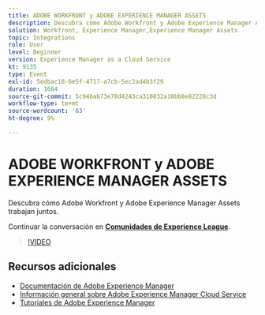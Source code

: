 ```yaml
---
title: ADOBE WORKFRONT y ADOBE EXPERIENCE MANAGER ASSETS
description: Descubra cómo Adobe Workfront y Adobe Experience Manager Assets trabajan juntos.
solution: Workfront, Experience Manager,Experience Manager Assets
topic: Integrations
role: User
level: Beginner
version: Experience Manager as a Cloud Service
kt: 9135
type: Event
exl-id: 5edbac18-6e5f-4717-a7cb-5ec2ad4b3f29
duration: 1664
source-git-commit: 5c946ab73e78d4243ca310032a10bb8e82228c3d
workflow-type: tm+mt
source-wordcount: '63'
ht-degree: 9%

---
```


# ADOBE WORKFRONT y ADOBE EXPERIENCE MANAGER ASSETS

Descubra cómo Adobe Workfront y Adobe Experience Manager Assets trabajan juntos.

Continuar la conversación en **[Comunidades de Experience League](https://adobe.ly/3kHfJED)**.

>[!VIDEO](https://video.tv.adobe.com/v/3457161/?quality=12&learn=on&hidetitle=true&captions=spa)

## Recursos adicionales

- [Documentación de Adobe Experience Manager](https://experienceleague.adobe.com/docs/experience-manager-cloud-service.html?lang=es)
- [Información general sobre Adobe Experience Manager Cloud Service](https://experienceleague.adobe.com/docs/experience-manager-cloud-service/overview/home.html?lang=es)
- [Tutoriales de Adobe Experience Manager](https://experienceleague.adobe.com/docs/experience-manager-tutorials.html?lang=es)
